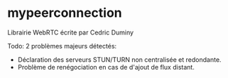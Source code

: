 # mypeerconnection

Librairie WebRTC écrite par Cedric Duminy

Todo: 2 problèmes majeurs détectés:

- Déclaration des serveurs STUN/TURN non centralisée et redondante.
- Problème de renégociation en cas de d'ajout de flux distant.
